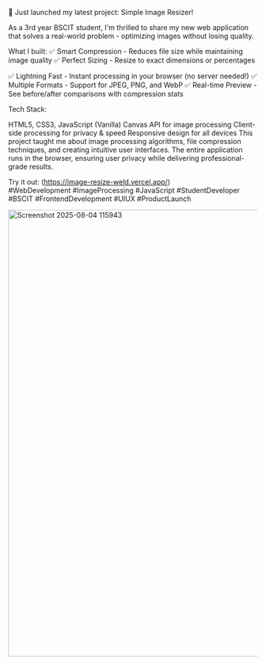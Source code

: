 🚀 Just launched my latest project: Simple Image Resizer!

As a 3rd year BSCIT student, I'm thrilled to share my new web application that solves a real-world problem - optimizing images without losing quality.

What I built:
✅ Smart Compression - Reduces file size while maintaining image quality
✅ Perfect Sizing - Resize to exact dimensions or percentages

✅ Lightning Fast - Instant processing in your browser (no server needed!)
✅ Multiple Formats - Support for JPEG, PNG, and WebP
✅ Real-time Preview - See before/after comparisons with compression stats

Tech Stack:

HTML5, CSS3, JavaScript (Vanilla)
Canvas API for image processing
Client-side processing for privacy & speed
Responsive design for all devices
This project taught me about image processing algorithms, file compression techniques, and creating intuitive user interfaces. The entire application runs in the browser, ensuring user privacy while delivering professional-grade results.

Try it out: (https://image-resize-weld.vercel.app/)   
#WebDevelopment #ImageProcessing #JavaScript #StudentDeveloper #BSCIT #FrontendDevelopment #UIUX #ProductLaunch

<img width="1748" height="903" alt="Screenshot 2025-08-04 115943" src="https://github.com/user-attachments/assets/dbf09962-f259-4d0c-a0ff-0b1790a477bb" />
